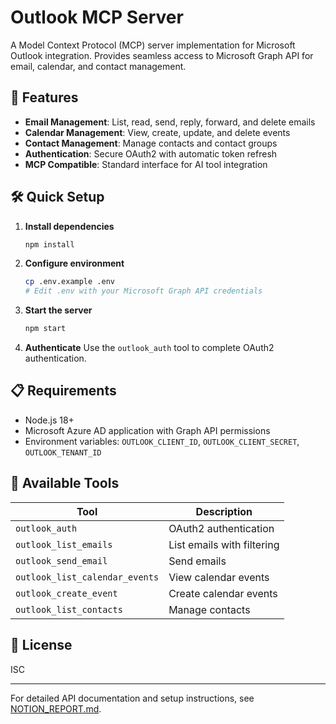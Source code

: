 # Outlook MCP Server

A Model Context Protocol (MCP) server implementation for Microsoft Outlook integration. Provides seamless access to Microsoft Graph API for email, calendar, and contact management.

## 🚀 Features

- **Email Management**: List, read, send, reply, forward, and delete emails
- **Calendar Management**: View, create, update, and delete events
- **Contact Management**: Manage contacts and contact groups
- **Authentication**: Secure OAuth2 with automatic token refresh
- **MCP Compatible**: Standard interface for AI tool integration

## 🛠️ Quick Setup

1. **Install dependencies**
   ```bash
   npm install
   ```

2. **Configure environment**
   ```bash
   cp .env.example .env
   # Edit .env with your Microsoft Graph API credentials
   ```

3. **Start the server**
   ```bash
   npm start
   ```

4. **Authenticate**
   Use the `outlook_auth` tool to complete OAuth2 authentication.

## 📋 Requirements

- Node.js 18+
- Microsoft Azure AD application with Graph API permissions
- Environment variables: `OUTLOOK_CLIENT_ID`, `OUTLOOK_CLIENT_SECRET`, `OUTLOOK_TENANT_ID`

## 🔧 Available Tools

| Tool | Description |
|------|-------------|
| `outlook_auth` | OAuth2 authentication |
| `outlook_list_emails` | List emails with filtering |
| `outlook_send_email` | Send emails |
| `outlook_list_calendar_events` | View calendar events |
| `outlook_create_event` | Create calendar events |
| `outlook_list_contacts` | Manage contacts |

## 📄 License

ISC

---

For detailed API documentation and setup instructions, see [NOTION_REPORT.md](NOTION_REPORT.md). 
